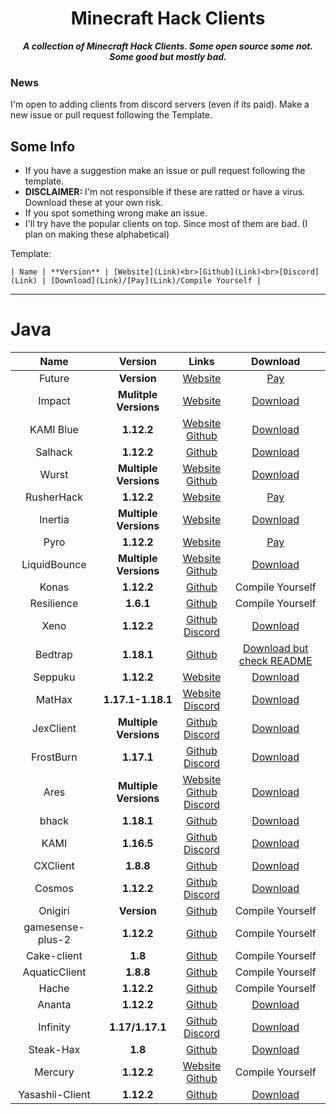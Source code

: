 <div align="center">

Minecraft Hack Clients
===
***A collection of Minecraft Hack Clients. Some open source some not. Some good but mostly bad.***

</div>

### News
I'm open to adding clients from discord servers (even if its paid). Make a new issue or pull request following the Template.

## Some Info
* If you have a suggestion make an issue or pull request following the template.
* **DISCLAIMER:** I'm not responsible if these are ratted or have a virus. Download these at your own risk.
* If you spot something wrong make an issue.
* I'll try have the popular clients on top. Since most of them are bad. (I plan on making these alphabetical)

Template:

`| Name | **Version** | [Website](Link)<br>[Github](Link)<br>[Discord](Link) | [Download](Link)/[Pay](Link)/Compile Yourself |`

-------

# Java

| Name | Version | Links | Download |
| :------: | :-------: | :----: | :----------: |
| Future | **Version** | [Website](https://www.futureclient.net) | [Pay]()|
| Impact | **Mulitple Versions** | [Website](https://impactclient.net) | [Download](https://impactclient.net/#download) |
| KAMI Blue | **1.12.2** | [Website](https://kamiblue.org)<br>[Github](https://github.com/kami-blue/client) | [Download](https://kamiblue.org/download) |
| Salhack | **1.12.2** | [Github](https://github.com/ionar2/spidermod) | [Download](https://github.com/ionar2/spidermod/releases/tag/2.05) |
| Wurst | **Multiple Versions** | [Website](https://www.wurstclient.net)<br>[Github](https://github.com/Wurst-Imperium/Wurst7) | [Download](https://www.wurstclient.net/download/) |
| RusherHack | **1.12.2** | [Website](https://rusherhack.org) | [Pay](https://shop.rusherhack.org/45975011479/checkouts/b09bce420927380dc7d7cc1ba272fa85?channel=buy_button) |
| Inertia | **Multiple Versions** | [Website](https://inertiaclient.com) | [Download](https://inertiaclient.com/Download.php) |
| Pyro | **1.12.2** | [Website](https://pyroclient.com) | [Pay](https://pyroclient.com/register) |
| LiquidBounce | **Multiple Versions** | [Website](https://liquidbounce.net)<br>[Github](https://github.com/CCBlueX/LiquidBounce) | [Download](https://liquidbounce.net/download) |
| Konas | **1.12.2** | [Github](https://github.com/trapaholics/konas) | Compile Yourself |
| Resilience | **1.6.1** | [Github](https://github.com/MinecraftModdedClients/Resilience-Client-Source) | Compile Yourself |
| Xeno | **1.12.2** | [Github](https://github.com/XenoClientDevelopment/Xeno-Client)<br>[Discord](https://discord.gg/YPeVBdZMQA) | [Download](https://github.com/XenoClientDevelopment/Xeno-Client/releases/tag/1.2) |
| Bedtrap | **1.18.1** | [Github](https://github.com/PlutoSolutions/bedtrap-rip) | [Download but check README](https://github.com/PlutoSolutions/bedtrap-rip) |
| Seppuku | **1.12.2** | [Website](https://seppuku.pw) | [Download](https://github.com/seppukudevelopment/seppuku/releases) |
| MatHax | **1.17.1-1.18.1** | [Website](https://mathaxclient.xyz)<br>[Discord](https://mathaxclient.xyz/Discord) | [Download](https://mathaxclient.xyz/Download) |
| JexClient | **Multiple Versions** | [Github](https://github.com/DustinRepo/JexClient)<br>[Discord](https://discord.gg/BUcUGu6gfA) | [Download](https://github.com/DustinRepo/JexClient/releases/tag/0.6.0) |
| FrostBurn | **1.17.1** | [Github](https://github.com/evaan/FrostBurn)<br>[Discord](https://discord.gg/XkpYgpfHtc) | [Download](https://github.com/evaan/FrostBurn/releases) |
| Ares | **Multiple Versions** | [Website](https://aresclient.org)<br>[Github](https://github.com/AresClient/ares)<br>[Discord](https://discord.gg/GtBgknj) | [Download](https://aresclient.org/download) |
| bhack | **1.18.1** | [Github](https://github.com/453452hw/bhack) | [Download](https://github.com/453452hw/bhack/releases) |
| KAMI | **1.16.5** | [Github](https://github.com/zeroeightysix/KAMI)<br>[Discord](http://discord.gg/9hvwgeg) | [Download](https://github.com/zeroeightysix/KAMI/releases) |
| CXClient | **1.8.8** | [Github](https://github.com/pixelcmtd/CXClient) | [Download](https://github.com/pixelcmtd/CXClient/releases) |
| Cosmos | **1.12.2** | [Github](https://github.com/momentumdevelopment/cosmos)<br>[Discord](https://discord.gg/JK2Zz2CDpM) | [Download](https://github.com/momentumdevelopment/cosmos/releases) |
| Onigiri | **Version** | [Github](https://github.com/Nodoka4318/OnigiriClient) | Compile Yourself |
| gamesense-plus-2 | **1.12.2** | [Github](https://github.com/Droid-D3V/gamesense-plus-2) | Compile Yourself |
| Cake-client | **1.8** | [Github](https://github.com/GandelXIV/Cake-client) | Compile Yourself |
| AquaticClient | **1.8.8** | [Github](https://github.com/WomasL/AquaticClient) | Compile Yourself |
| Hache | **1.12.2** | [Github](https://github.com/halalfishcoding/Hache) | Compile Yourself |
| Ananta | **1.12.2** | [Github](https://github.com/RitomG69/Ananta) | [Download](https://github.com/RitomG69/Ananta/releases) |
| Infinity | **1.17/1.17.1** | [Github](https://github.com/SprayDown/Infinity)<br>[Discord](https://discord.gg/JT9eAsVVH4) | [Download](https://github.com/SprayDown/Infinity/releases) |
| Steak-Hax | **1.8** | [Github](https://github.com/TDC0471/Steak-Hax) | [Download](https://github.com/TDC0471/Steak-Hax/releases) |
| Mercury | **1.12.2** | [Website](https://minecraft-clients.github.io/)<br>[Github](https://github.com/minecraft-clients/Mercury-Client-BUILDABLE_SRC) | Compile Yourself |
| Yasashii-Client | **1.12.2** | [Github](https://github.com/TerrificTable/Yasashii-Rewrite) | [Download](https://github.com/TerrificTable/Yasashii-Rewrite/releases) |
